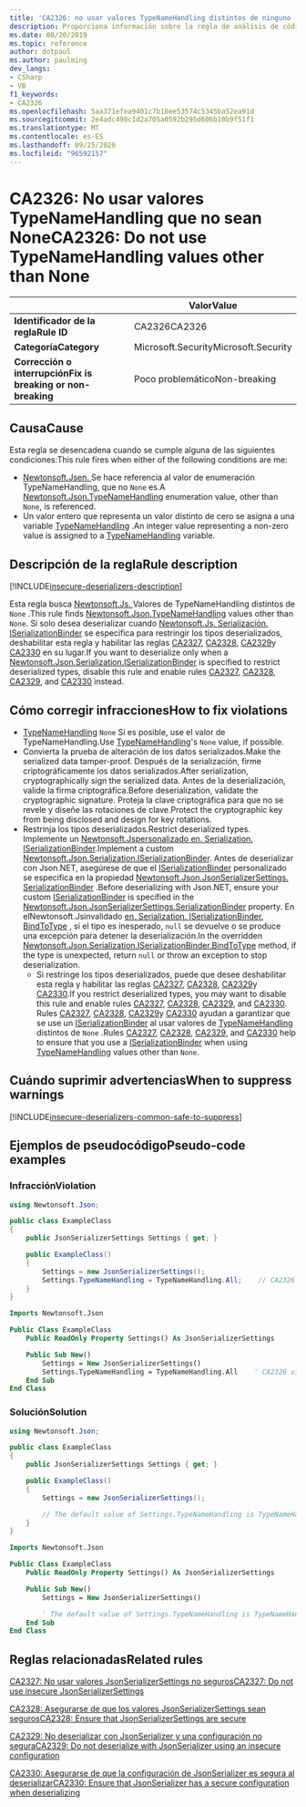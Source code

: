 ```yaml
---
title: 'CA2326: no usar valores TypeNameHandling distintos de ninguno (análisis de código)'
description: Proporciona información sobre la regla de análisis de código CA2326, incluidas las causas, cómo corregir las infracciones y cuándo suprimirlas.
ms.date: 08/20/2019
ms.topic: reference
author: dotpaul
ms.author: paulming
dev_langs:
- CSharp
- VB
f1_keywords:
- CA2326
ms.openlocfilehash: 5aa371efea9401c7b18ee53574c5345ba52ea91d
ms.sourcegitcommit: 2e4adc490c1d2a705a0592b295d606b10b9f51f1
ms.translationtype: MT
ms.contentlocale: es-ES
ms.lasthandoff: 09/25/2020
ms.locfileid: "96592157"
---
```

# <a name="ca2326-do-not-use-typenamehandling-values-other-than-none"></a><span data-ttu-id="0064e-103">CA2326: No usar valores TypeNameHandling que no sean None</span><span class="sxs-lookup"><span data-stu-id="0064e-103">CA2326: Do not use TypeNameHandling values other than None</span></span>

| | <span data-ttu-id="0064e-104">Valor</span><span class="sxs-lookup"><span data-stu-id="0064e-104">Value</span></span> |
|-|-|
| <span data-ttu-id="0064e-105">**Identificador de la regla**</span><span class="sxs-lookup"><span data-stu-id="0064e-105">**Rule ID**</span></span> |<span data-ttu-id="0064e-106">CA2326</span><span class="sxs-lookup"><span data-stu-id="0064e-106">CA2326</span></span>|
| <span data-ttu-id="0064e-107">**Categoría**</span><span class="sxs-lookup"><span data-stu-id="0064e-107">**Category**</span></span> |<span data-ttu-id="0064e-108">Microsoft.Security</span><span class="sxs-lookup"><span data-stu-id="0064e-108">Microsoft.Security</span></span>|
| <span data-ttu-id="0064e-109">**Corrección o interrupción**</span><span class="sxs-lookup"><span data-stu-id="0064e-109">**Fix is breaking or non-breaking**</span></span> |<span data-ttu-id="0064e-110">Poco problemático</span><span class="sxs-lookup"><span data-stu-id="0064e-110">Non-breaking</span></span>|

## <a name="cause"></a><span data-ttu-id="0064e-111">Causa</span><span class="sxs-lookup"><span data-stu-id="0064e-111">Cause</span></span>

<span data-ttu-id="0064e-112">Esta regla se desencadena cuando se cumple alguna de las siguientes condiciones:</span><span class="sxs-lookup"><span data-stu-id="0064e-112">This rule fires when either of the following conditions are me:</span></span>

- <span data-ttu-id="0064e-113">[Newtonsoft.Jsen. ](https://www.newtonsoft.com/json/help/html/T_Newtonsoft_Json_TypeNameHandling.htm)Se hace referencia al valor de enumeración TypeNameHandling, que no `None` es.</span><span class="sxs-lookup"><span data-stu-id="0064e-113">A [Newtonsoft.Json.TypeNameHandling](https://www.newtonsoft.com/json/help/html/T_Newtonsoft_Json_TypeNameHandling.htm) enumeration value, other than `None`, is referenced.</span></span>
- <span data-ttu-id="0064e-114">Un valor entero que representa un valor distinto de cero se asigna a una variable [TypeNameHandling](https://www.newtonsoft.com/json/help/html/T_Newtonsoft_Json_TypeNameHandling.htm) .</span><span class="sxs-lookup"><span data-stu-id="0064e-114">An integer value representing a non-zero value is assigned to a [TypeNameHandling](https://www.newtonsoft.com/json/help/html/T_Newtonsoft_Json_TypeNameHandling.htm) variable.</span></span>

## <a name="rule-description"></a><span data-ttu-id="0064e-115">Descripción de la regla</span><span class="sxs-lookup"><span data-stu-id="0064e-115">Rule description</span></span>

[!INCLUDE[insecure-deserializers-description](~/includes/code-analysis/insecure-deserializers-description.md)]

<span data-ttu-id="0064e-116">Esta regla busca [Newtonsoft.Js. ](https://www.newtonsoft.com/json/help/html/T_Newtonsoft_Json_TypeNameHandling.htm) Valores de TypeNameHandling distintos de `None` .</span><span class="sxs-lookup"><span data-stu-id="0064e-116">This rule finds [Newtonsoft.Json.TypeNameHandling](https://www.newtonsoft.com/json/help/html/T_Newtonsoft_Json_TypeNameHandling.htm) values other than `None`.</span></span> <span data-ttu-id="0064e-117">Si solo desea deserializar cuando [Newtonsoft.Js. Serialización. ISerializationBinder](https://www.newtonsoft.com/json/help/html/T_Newtonsoft_Json_Serialization_ISerializationBinder.htm) se especifica para restringir los tipos deserializados, deshabilitar esta regla y habilitar las reglas [CA2327](ca2327.md), [CA2328](ca2328.md), [CA2329](ca2329.md)y [CA2330](ca2330.md) en su lugar.</span><span class="sxs-lookup"><span data-stu-id="0064e-117">If you want to deserialize only when a [Newtonsoft.Json.Serialization.ISerializationBinder](https://www.newtonsoft.com/json/help/html/T_Newtonsoft_Json_Serialization_ISerializationBinder.htm) is specified to restrict deserialized types, disable this rule and enable rules [CA2327](ca2327.md), [CA2328](ca2328.md), [CA2329](ca2329.md), and [CA2330](ca2330.md) instead.</span></span>

## <a name="how-to-fix-violations"></a><span data-ttu-id="0064e-118">Cómo corregir infracciones</span><span class="sxs-lookup"><span data-stu-id="0064e-118">How to fix violations</span></span>

- <span data-ttu-id="0064e-119">[TypeNameHandling](https://www.newtonsoft.com/json/help/html/T_Newtonsoft_Json_TypeNameHandling.htm) `None` Si es posible, use el valor de TypeNameHandling.</span><span class="sxs-lookup"><span data-stu-id="0064e-119">Use [TypeNameHandling](https://www.newtonsoft.com/json/help/html/T_Newtonsoft_Json_TypeNameHandling.htm)'s `None` value, if possible.</span></span>
- <span data-ttu-id="0064e-120">Convierta la prueba de alteración de los datos serializados.</span><span class="sxs-lookup"><span data-stu-id="0064e-120">Make the serialized data tamper-proof.</span></span> <span data-ttu-id="0064e-121">Después de la serialización, firme criptográficamente los datos serializados.</span><span class="sxs-lookup"><span data-stu-id="0064e-121">After serialization, cryptographically sign the serialized data.</span></span> <span data-ttu-id="0064e-122">Antes de la deserialización, valide la firma criptográfica.</span><span class="sxs-lookup"><span data-stu-id="0064e-122">Before deserialization, validate the cryptographic signature.</span></span> <span data-ttu-id="0064e-123">Proteja la clave criptográfica para que no se revele y diseñe las rotaciones de clave.</span><span class="sxs-lookup"><span data-stu-id="0064e-123">Protect the cryptographic key from being disclosed and design for key rotations.</span></span>
- <span data-ttu-id="0064e-124">Restrinja los tipos deserializados.</span><span class="sxs-lookup"><span data-stu-id="0064e-124">Restrict deserialized types.</span></span> <span data-ttu-id="0064e-125">Implemente un [Newtonsoft.Jspersonalizado en. Serialization. ISerializationBinder](https://www.newtonsoft.com/json/help/html/T_Newtonsoft_Json_Serialization_ISerializationBinder.htm).</span><span class="sxs-lookup"><span data-stu-id="0064e-125">Implement a custom [Newtonsoft.Json.Serialization.ISerializationBinder](https://www.newtonsoft.com/json/help/html/T_Newtonsoft_Json_Serialization_ISerializationBinder.htm).</span></span> <span data-ttu-id="0064e-126">Antes de deserializar con Json.NET, asegúrese de que el [ISerializationBinder](https://www.newtonsoft.com/json/help/html/T_Newtonsoft_Json_Serialization_ISerializationBinder.htm) personalizado se especifica en la propiedad [Newtonsoft.Json.JsonSerializerSettings. SerializationBinder](https://www.newtonsoft.com/json/help/html/P_Newtonsoft_Json_JsonSerializerSettings_SerializationBinder.htm) .</span><span class="sxs-lookup"><span data-stu-id="0064e-126">Before deserializing with Json.NET, ensure your custom [ISerializationBinder](https://www.newtonsoft.com/json/help/html/T_Newtonsoft_Json_Serialization_ISerializationBinder.htm) is specified in the [Newtonsoft.Json.JsonSerializerSettings.SerializationBinder](https://www.newtonsoft.com/json/help/html/P_Newtonsoft_Json_JsonSerializerSettings_SerializationBinder.htm) property.</span></span> <span data-ttu-id="0064e-127">En elNewtonsoft.Jsinvalidado [ en. Serialization. ISerializationBinder. BindToType](https://www.newtonsoft.com/json/help/html/M_Newtonsoft_Json_Serialization_ISerializationBinder_BindToType.htm) , si el tipo es inesperado, `null` se devuelve o se produce una excepción para detener la deserialización.</span><span class="sxs-lookup"><span data-stu-id="0064e-127">In the overridden [Newtonsoft.Json.Serialization.ISerializationBinder.BindToType](https://www.newtonsoft.com/json/help/html/M_Newtonsoft_Json_Serialization_ISerializationBinder_BindToType.htm) method, if the type is unexpected, return `null` or throw an exception to stop deserialization.</span></span>
  - <span data-ttu-id="0064e-128">Si restringe los tipos deserializados, puede que desee deshabilitar esta regla y habilitar las reglas [CA2327](ca2327.md), [CA2328](ca2328.md), [CA2329](ca2329.md)y [CA2330](ca2330.md).</span><span class="sxs-lookup"><span data-stu-id="0064e-128">If you restrict deserialized types, you may want to disable this rule and enable rules [CA2327](ca2327.md), [CA2328](ca2328.md), [CA2329](ca2329.md), and [CA2330](ca2330.md).</span></span> <span data-ttu-id="0064e-129">Rules [CA2327](ca2327.md), [CA2328](ca2328.md), [CA2329](ca2329.md)y [CA2330](ca2330.md) ayudan a garantizar que se use un [ISerializationBinder](https://www.newtonsoft.com/json/help/html/T_Newtonsoft_Json_Serialization_ISerializationBinder.htm) al usar valores de [TypeNameHandling](https://www.newtonsoft.com/json/help/html/T_Newtonsoft_Json_TypeNameHandling.htm) distintos de `None` .</span><span class="sxs-lookup"><span data-stu-id="0064e-129">Rules [CA2327](ca2327.md), [CA2328](ca2328.md), [CA2329](ca2329.md), and [CA2330](ca2330.md) help to ensure that you use a [ISerializationBinder](https://www.newtonsoft.com/json/help/html/T_Newtonsoft_Json_Serialization_ISerializationBinder.htm) when using [TypeNameHandling](https://www.newtonsoft.com/json/help/html/T_Newtonsoft_Json_TypeNameHandling.htm) values other than `None`.</span></span>

## <a name="when-to-suppress-warnings"></a><span data-ttu-id="0064e-130">Cuándo suprimir advertencias</span><span class="sxs-lookup"><span data-stu-id="0064e-130">When to suppress warnings</span></span>

[!INCLUDE[insecure-deserializers-common-safe-to-suppress](~/includes/code-analysis/insecure-deserializers-common-safe-to-suppress.md)]

## <a name="pseudo-code-examples"></a><span data-ttu-id="0064e-131">Ejemplos de pseudocódigo</span><span class="sxs-lookup"><span data-stu-id="0064e-131">Pseudo-code examples</span></span>

### <a name="violation"></a><span data-ttu-id="0064e-132">Infracción</span><span class="sxs-lookup"><span data-stu-id="0064e-132">Violation</span></span>

```csharp
using Newtonsoft.Json;

public class ExampleClass
{
    public JsonSerializerSettings Settings { get; }

    public ExampleClass()
    {
        Settings = new JsonSerializerSettings();
        Settings.TypeNameHandling = TypeNameHandling.All;    // CA2326 violation.
    }
}
```

```vb
Imports Newtonsoft.Json

Public Class ExampleClass
    Public ReadOnly Property Settings() As JsonSerializerSettings

    Public Sub New()
        Settings = New JsonSerializerSettings()
        Settings.TypeNameHandling = TypeNameHandling.All    ' CA2326 violation.
    End Sub
End Class
```

### <a name="solution"></a><span data-ttu-id="0064e-133">Solución</span><span class="sxs-lookup"><span data-stu-id="0064e-133">Solution</span></span>

```csharp
using Newtonsoft.Json;

public class ExampleClass
{
    public JsonSerializerSettings Settings { get; }

    public ExampleClass()
    {
        Settings = new JsonSerializerSettings();

        // The default value of Settings.TypeNameHandling is TypeNameHandling.None.
    }
}
```

```vb
Imports Newtonsoft.Json

Public Class ExampleClass
    Public ReadOnly Property Settings() As JsonSerializerSettings

    Public Sub New()
        Settings = New JsonSerializerSettings()

        ' The default value of Settings.TypeNameHandling is TypeNameHandling.None.
    End Sub
End Class
```

## <a name="related-rules"></a><span data-ttu-id="0064e-134">Reglas relacionadas</span><span class="sxs-lookup"><span data-stu-id="0064e-134">Related rules</span></span>

[<span data-ttu-id="0064e-135">CA2327: No usar valores JsonSerializerSettings no seguros</span><span class="sxs-lookup"><span data-stu-id="0064e-135">CA2327: Do not use insecure JsonSerializerSettings</span></span>](ca2327.md)

[<span data-ttu-id="0064e-136">CA2328: Asegurarse de que los valores JsonSerializerSettings sean seguros</span><span class="sxs-lookup"><span data-stu-id="0064e-136">CA2328: Ensure that JsonSerializerSettings are secure</span></span>](ca2328.md)

[<span data-ttu-id="0064e-137">CA2329: No deserializar con JsonSerializer y una configuración no segura</span><span class="sxs-lookup"><span data-stu-id="0064e-137">CA2329: Do not deserialize with JsonSerializer using an insecure configuration</span></span>](ca2329.md)

[<span data-ttu-id="0064e-138">CA2330: Asegurarse de que la configuración de JsonSerializer es segura al deserializar</span><span class="sxs-lookup"><span data-stu-id="0064e-138">CA2330: Ensure that JsonSerializer has a secure configuration when deserializing</span></span>](ca2330.md)
